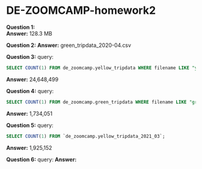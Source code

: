 # DE-ZOOMCAMP-homework2

**Question 1:**  
**Answer:** 128.3 MB

**Question 2:**
**Answer:** green_tripdata_2020-04.csv

**Question 3:**
query: 
```sql
SELECT COUNT(1) FROM de_zoomcamp.yellow_tripdata WHERE filename LIKE "yellow_tripdata_2020-__.csv";
```
**Answer:** 24,648,499

**Question 4:**
query: 
```sql
SELECT COUNT(1) FROM de_zoomcamp.green_tripdata WHERE filename LIKE "green_tripdata_2020-__.csv";
```
**Answer:** 1,734,051

**Question 5:**
query: 
```sql
SELECT COUNT(1) FROM `de_zoomcamp.yellow_tripdata_2021_03`;
```
**Answer:** 1,925,152

**Question 6:**
query: 
**Answer:** 

